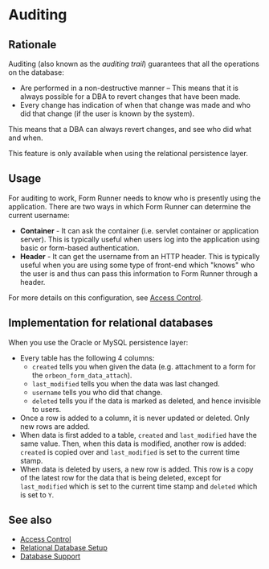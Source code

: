 # Auditing

## Rationale

Auditing (also known as the *auditing trail*) guarantees that all the operations on the database:

- Are performed in a non-destructive manner – This means that it is always possible for a DBA to revert changes that have been made.
- Every change has indication of when that change was made and who did that change (if the user is known by the system).

This means that a DBA can always revert changes, and see who did what and when.

This feature is only available when using the relational persistence layer.

## Usage

For  auditing to work, Form Runner needs to know who is presently using the application. There are two ways in which Form Runner can determine the current username:

- **Container** - It can ask the container (i.e. servlet container or application server). This is typically useful when users log into the application using basic or form-based authentication.
- **Header** - It can get the username from an HTTP header. This is typically useful when you are using some type of front-end which "knows" who the user is and thus can pass this information to Form Runner through a header.

For more details on this configuration, see [Access Control](../../form-runner/access-control/README.md).

## Implementation for relational databases

When you use the Oracle or MySQL persistence layer:

- Every table has the following 4 columns:
    - `created` tells you when given the data (e.g. attachment to a form for the `orbeon_form_data_attach`).
    - `last_modified` tells you when the data was last changed.
    - `username` tells you who did that change.
    - `deleted` tells you if the data is marked as deleted, and hence invisible to users.
- Once a row is added to a column, it is never updated or deleted. Only new rows are added.
- When data is first added to a table, `created` and `last_modified` have the same value. Then, when this data is modified, another row is added: `created` is copied over and `last_modified` is set to the current time stamp.
- When data is deleted by users, a new row is added. This row is a copy of the latest row for the data that is being deleted, except for `last_modified` which is set to the current time stamp and `deleted` which is set to `Y`.

## See also

- [Access Control](../../form-runner/access-control/README.md)
- [Relational Database Setup](relational-db.md)
- [Database Support](db-support.md)
